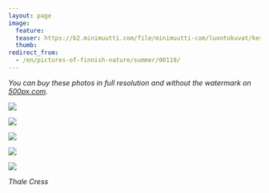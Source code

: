 ```yaml
---
layout: page
image:
  feature:
  teaser: https://b2.minimuutti.com/file/minimuutti-com/luontokuvat/kes%C3%A4/9/DS44948-245px.jpg
  thumb:
redirect_from:
  - /en/pictures-of-finnish-nature/summer/00119/
---
```


*You can buy these photos in full resolution and without the watermark on [500px.com](https://500px.com/minimuutticom/galleries/flowers).*

[![](https://b2.minimuutti.com/file/minimuutti-com/luontokuvat/kes%C3%A4/9/DS44926-800px.jpg)](https://dl.dropboxusercontent.com/sh/ea1wtnz7z734o12/AAAAjV_FHAS72I6IjsmWjhP7a/luontokuvat/kes%C3%A4/9/DS44926.jpg)

[![](https://b2.minimuutti.com/file/minimuutti-com/luontokuvat/kes%C3%A4/9/DS44933-800px.jpg)](https://dl.dropboxusercontent.com/sh/ea1wtnz7z734o12/AABxzjaTbg6nqL1e2TsGCz8fa/luontokuvat/kes%C3%A4/9/DS44933.jpg)

[![](https://b2.minimuutti.com/file/minimuutti-com/luontokuvat/kes%C3%A4/9/DS44937-800px.jpg)](https://dl.dropboxusercontent.com/sh/ea1wtnz7z734o12/AABPb1jmcyZqjOlBW0wm4FvLa/luontokuvat/kes%C3%A4/9/DS44937.jpg)

[![](https://b2.minimuutti.com/file/minimuutti-com/luontokuvat/kes%C3%A4/9/DS44948-800px.jpg)](https://dl.dropboxusercontent.com/sh/ea1wtnz7z734o12/AACwdPFL6Gy0eG1Kiu1Y1fnga/luontokuvat/kes%C3%A4/9/DS44948.jpg)

[![](https://b2.minimuutti.com/file/minimuutti-com/luontokuvat/kes%C3%A4/9/DS44945-800px.jpg)](https://dl.dropboxusercontent.com/sh/ea1wtnz7z734o12/AAArm8K0bhf9Inab5d6DXV0ja/luontokuvat/kes%C3%A4/9/DS44945.jpg)

*Thale Cress*

